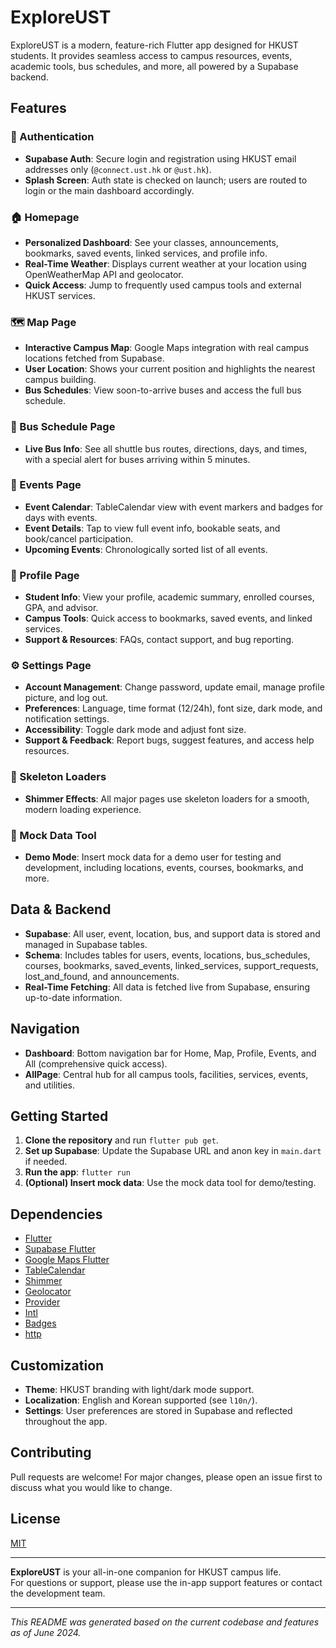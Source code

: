 # ExploreUST

ExploreUST is a modern, feature-rich Flutter app designed for HKUST students. It provides seamless access to campus resources, events, academic tools, bus schedules, and more, all powered by a Supabase backend.

## Features

### 🔐 Authentication
- **Supabase Auth**: Secure login and registration using HKUST email addresses only (`@connect.ust.hk` or `@ust.hk`).
- **Splash Screen**: Auth state is checked on launch; users are routed to login or the main dashboard accordingly.

### 🏠 Homepage
- **Personalized Dashboard**: See your classes, announcements, bookmarks, saved events, linked services, and profile info.
- **Real-Time Weather**: Displays current weather at your location using OpenWeatherMap API and geolocator.
- **Quick Access**: Jump to frequently used campus tools and external HKUST services.

### 🗺️ Map Page
- **Interactive Campus Map**: Google Maps integration with real campus locations fetched from Supabase.
- **User Location**: Shows your current position and highlights the nearest campus building.
- **Bus Schedules**: View soon-to-arrive buses and access the full bus schedule.

### 🚌 Bus Schedule Page
- **Live Bus Info**: See all shuttle bus routes, directions, days, and times, with a special alert for buses arriving within 5 minutes.

### 📅 Events Page
- **Event Calendar**: TableCalendar view with event markers and badges for days with events.
- **Event Details**: Tap to view full event info, bookable seats, and book/cancel participation.
- **Upcoming Events**: Chronologically sorted list of all events.

### 👤 Profile Page
- **Student Info**: View your profile, academic summary, enrolled courses, GPA, and advisor.
- **Campus Tools**: Quick access to bookmarks, saved events, and linked services.
- **Support & Resources**: FAQs, contact support, and bug reporting.

### ⚙️ Settings Page
- **Account Management**: Change password, update email, manage profile picture, and log out.
- **Preferences**: Language, time format (12/24h), font size, dark mode, and notification settings.
- **Accessibility**: Toggle dark mode and adjust font size.
- **Support & Feedback**: Report bugs, suggest features, and access help resources.

### 🦴 Skeleton Loaders
- **Shimmer Effects**: All major pages use skeleton loaders for a smooth, modern loading experience.

### 🧪 Mock Data Tool
- **Demo Mode**: Insert mock data for a demo user for testing and development, including locations, events, courses, bookmarks, and more.

## Data & Backend

- **Supabase**: All user, event, location, bus, and support data is stored and managed in Supabase tables.
- **Schema**: Includes tables for users, events, locations, bus_schedules, courses, bookmarks, saved_events, linked_services, support_requests, lost_and_found, and announcements.
- **Real-Time Fetching**: All data is fetched live from Supabase, ensuring up-to-date information.

## Navigation

- **Dashboard**: Bottom navigation bar for Home, Map, Profile, Events, and All (comprehensive quick access).
- **AllPage**: Central hub for all campus tools, facilities, services, events, and utilities.

## Getting Started

1. **Clone the repository** and run `flutter pub get`.
2. **Set up Supabase**: Update the Supabase URL and anon key in `main.dart` if needed.
3. **Run the app**: `flutter run`
4. **(Optional) Insert mock data**: Use the mock data tool for demo/testing.

## Dependencies

- [Flutter](https://flutter.dev/)
- [Supabase Flutter](https://supabase.com/docs/guides/with-flutter)
- [Google Maps Flutter](https://pub.dev/packages/google_maps_flutter)
- [TableCalendar](https://pub.dev/packages/table_calendar)
- [Shimmer](https://pub.dev/packages/shimmer)
- [Geolocator](https://pub.dev/packages/geolocator)
- [Provider](https://pub.dev/packages/provider)
- [Intl](https://pub.dev/packages/intl)
- [Badges](https://pub.dev/packages/badges)
- [http](https://pub.dev/packages/http)

## Customization

- **Theme**: HKUST branding with light/dark mode support.
- **Localization**: English and Korean supported (see `l10n/`).
- **Settings**: User preferences are stored in Supabase and reflected throughout the app.

## Contributing

Pull requests are welcome! For major changes, please open an issue first to discuss what you would like to change.

## License

[MIT](LICENSE)

---

**ExploreUST** is your all-in-one companion for HKUST campus life.  
For questions or support, please use the in-app support features or contact the development team.

---

*This README was generated based on the current codebase and features as of June 2024.*
